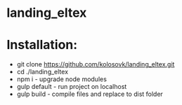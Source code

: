 # landing_eltex

# Installation:
- git clone https://github.com/kolosovk/landing_eltex.git
- cd ./landing_eltex
- npm i - upgrade node modules
- gulp default - run project on localhost
- gulp build - compile files and replace to dist folder



